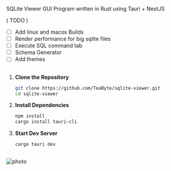 SQLite Viewer GUI Program written in Rust using Tauri + NextJS

( TODO )
- [ ] Add linux and macos Builds
- [ ] Render performance for big sqlite files
- [ ] Execute SQL command tab
- [ ] Schema Generator
- [ ] Add themes

##

1. **Clone the Repository**

   ```sh
   git clone https://github.com/TeaByte/sqlite-viewer.git
   cd sqlite-viewer
   ```

2. **Install Dependencies**

   ```sh
   npm install
   cargo install tauri-cli
   ```

3. **Start Dev Server**

   ```sh
   cargo tauri dev
   ```

##

![photo](https://imgtr.ee/images/2023/09/28/03a88aef88d52e28852a7ec3db4e0cab.jpeg)
